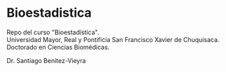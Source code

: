 # Bioestadistica   
Repo del curso "Bioestadística".  
Universidad Mayor, Real y Pontificia San Francisco Xavier de Chuquisaca.   
Doctorado en Ciencias Biomédicas.
   
Dr. Santiago Benitez-Vieyra   
